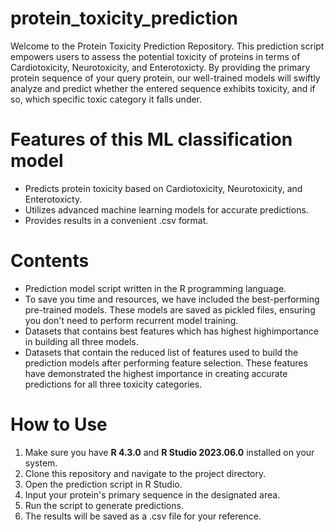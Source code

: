 # protein_toxicity_prediction

Welcome to the Protein Toxicity Prediction Repository.
This prediction script empowers users to assess the potential toxicity of proteins in terms of Cardiotoxicity, Neurotoxicity, and Enterotoxicty. By providing the primary protein sequence of your query protein, our well-trained models will swiftly analyze and predict whether the entered sequence exhibits toxicity, and if so, which specific toxic category it falls under.

# Features of this ML classification model
- Predicts protein toxicity based on Cardiotoxicity, Neurotoxicity, and Enterotoxicty.
- Utilizes advanced machine learning models for accurate predictions.
- Provides results in a convenient .csv format.

# Contents
- Prediction model script written in the R programming language.
- To save you time and resources, we have included the best-performing pre-trained models. These models are saved as pickled files, ensuring you don't need to perform recurrent model training.
- Datasets that contains best features which has highest highimportance in building all three models.
- Datasets that contain the reduced list of features used to build the prediction models after performing feature selection.
  These features have demonstrated the highest importance in creating accurate predictions for all three toxicity categories.
 
# How to Use
1. Make sure you have **R 4.3.0** and **R Studio 2023.06.0** installed on your system.
2. Clone this repository and navigate to the project directory.
3. Open the prediction script in R Studio.
4. Input your protein's primary sequence in the designated area.
5. Run the script to generate predictions.
6. The results will be saved as a .csv file for your reference.
